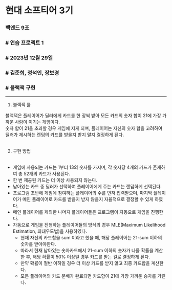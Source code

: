 # 현대 소프티어 3기
### 백엔드 9조
### # 연습 프로젝트 1
### # 2023년 12월 29일
### # 김준희, 정석인, 장보경
### # 블랙잭 구현

<hr/>

1. 블랙잭 룰

블랙잭은 플레이어가 딜러에게 카드를 한 장씩 받아 모든 카드의 숫자 합이 21에 가장 가까운 사람이 이기는 게임이다.
<br>
숫자 합이 21을 초과할 경우 게임에 지게 되며, 플레이어는 자신의 숫자 합을 고려하여 딜러가 제시하는 랜덤의 카드를 받을지 받지 말지 결정하게 된다.
<br>
<br>

2. 구현 방법
   <br><br>
- 게임에 사용되는 카드는 1부터 13의 숫자를 가지며, 각 숫자당 4개의 카드가 존재하여 총 52개의 카드가 사용된다.
- 한 번 제공된 카드는 더 이상 사용되지 않는다.
- 남아있는 카드 중 딜러가 선택하여 플레이어에게 주는 카드는 랜덤하게 선택된다.
- 프로그램 초반에 게임에 참여하는 플레이어의 수를 먼저 입력받으며, 마지막 플레이어가 메인 플레이어로 카드를 받을지 받지 않을지 자율적으로 결정할 수 있게 하였다.
  <br>
- 메인 플레이어를 제외한 나머지 플레이어들은 프로그램이 자동으로 게임을 진행한다.
  <br>
- 자동으로 게임을 진행하는 플레이어들의 방식의 경우 MLE(Maximum Likelihood Estimation, 최대우도법)을 사용하였다.
    - 현재 자신의 카드합을 sum 이라고 했을 때, 해당 플레이어는 21-sum 이하의 숫자를 받아야한다.
    - 따라서 현재 남아있는 숫자카드에서 21-sum 이하의 숫자가 나올 확률을 계산한 후, 해당 확률이 50% 이상일 경우 카드를 받는 걸로 결정하게 된다.
    - 만약 확률이 절반 이하일 경우 더 이상 카드를 받지 않고 최종 카드합을 계산한다.
    - 모든 플레이어의 카드 분배가 완료되면 카드합이 21에 가장 가까운 승자를 가린다.
   
